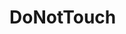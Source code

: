 <!-- generated by markdown-notes-tree -->

# DoNotTouch

<!-- optional markdown-notes-tree directory description starts here -->

<!-- optional markdown-notes-tree directory description ends here -->


